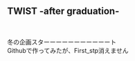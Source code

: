 <head>
    <meta charset="UTF-8">
</head>
<body>
    <h2>TWIST -after graduation-</h2><br>
       <p>
           冬の企画スターーーーーーーーーーート<br>
           Githubで作ってみたが、First_stp消えません<br>
       </p>
        
    


</body>

